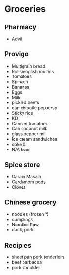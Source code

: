 # Groceries

## Pharmacy

- Advil

## Provigo

- Multigrain bread
- Rolls/english muffins
- Tomatoes
- Spinach
- Bananas
- Eggs
- Milk
- pickled beets
- can chipotle peppersp
- Sticky rice
- KD
- Canned tomatoes
- Can coconut milk
- glass pepper mill
- Ice cream sandwiches
- coke 0
- N/A beer

## Spice store

- Garam Masala
- Cardamom pods
- Cloves

## Chinese grocery

- noodles (frozen ?)
- dumplings
- Noodles Raw
- duck, pork

## Recipies

- sheet pan pork tenderloin
- beef barbacoa
- pork shoulder
